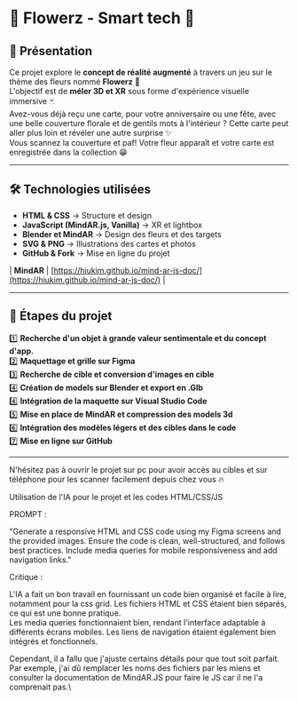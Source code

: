 # 💐 **Flowerz - Smart tech** 💐

## 🎨 Présentation  
Ce projet explore le **concept de réalité augmenté** à travers un jeu sur le thème des fleurs nommé **Flowerz** 💐\
L'objectif est de **méler 3D et XR** sous forme d'expérience visuelle immersive 🃏\
Avez-vous déjà reçu une carte, pour votre anniversaire ou une fête, avec une belle couverture florale et de gentils mots à l'intérieur ? Cette carte peut aller plus loin et révéler une autre surprise ✨\
Vous scannez la couverture et paf! Votre fleur apparaît et votre carte est enregistrée dans la collection 😁

---

## 🛠 Technologies utilisées  
- **HTML & CSS** → Structure et design  
- **JavaScript (MindAR.js, Vanilla)** → XR et lightbox
- **Blender et MindAR** → Design des fleurs et des targets
- **SVG & PNG** → Illustrations des cartes et photos
- **GitHub & Fork** → Mise en ligne du projet

| **MindAR** | [https://hiukim.github.io/mind-ar-js-doc/](https://hiukim.github.io/mind-ar-js-doc/) |

---

## 🚀 Étapes du projet  
1️⃣ **Recherche d'un objet à grande valeur sentimentale et du concept d'app.**\
2️⃣ **Maquettage et grille sur Figma**\
3️⃣ **Recherche de cible et conversion d'images en cible**\
4️⃣ **Création de models sur Blender et export en .Glb**\
4️⃣ **Intégration de la maquette sur Visual Studio Code**\
5️⃣ **Mise en place de MindAR et compression des models 3d**\
6️⃣ **Intégration des modèles légers et des cibles dans le code**\
7️⃣ **Mise en ligne sur GitHub**

---

N'hésitez pas à ouvrir le projet sur pc pour avoir accès au cibles et sur téléphone pour les scanner facilement depuis chez vous 🔥


Utilisation de l'IA pour le projet et les codes HTML/CSS/JS

PROMPT :

"Generate a responsive HTML and CSS code using my Figma screens and the provided images. Ensure the code is clean, well-structured, and follows best practices. Include media queries for mobile responsiveness and add navigation links."

Critique :

L'IA a fait un bon travail en fournissant un code bien organisé et facile à lire, notamment pour la css grid. Les fichiers HTML et CSS étaient bien séparés, ce qui est une bonne pratique.\
Les media queries fonctionnaient bien, rendant l'interface adaptable à différents écrans mobiles. Les liens de navigation étaient également bien intégrés et fonctionnels.

Cependant, il a fallu que j'ajuste certains détails pour que tout soit parfait. Par exemple, j'ai dû remplacer les noms des fichiers par les miens et consulter la documentation de MindAR.JS pour faire le JS car il ne l'a comprenait pas.\

